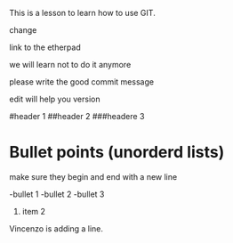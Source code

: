 This is a lesson to learn how to use GIT.

change

link to the etherpad

we will learn not to do it anymore

please write the good commit message

edit will help you version

#header 1
##header 2
###headere 3

# Bullet points (unorderd lists)
make sure they begin and end with a new line

-bullet 1
-bullet 2
    -bullet 3

1. item 2


Vincenzo is adding a line.